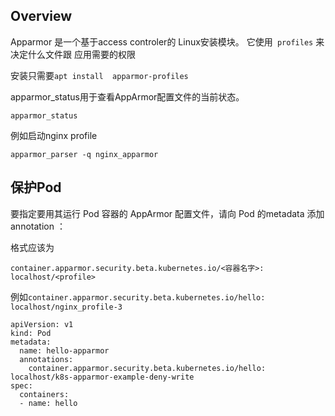 ## Overview

Apparmor 是一个基于access controler的 Linux安装模块。 它使用` profiles` 来决定什么文件跟 应用需要的权限



安装只需要`apt install  apparmor-profiles`



apparmor_status用于查看AppArmor配置文件的当前状态。

```
apparmor_status
```

例如启动nginx profile

```
apparmor_parser -q nginx_apparmor
```





## 保护Pod

要指定要用其运行 Pod 容器的 AppArmor 配置文件，请向 Pod 的metadata 添加annotation ：

格式应该为

`container.apparmor.security.beta.kubernetes.io/<容器名字>: localhost/<profile>`

例如`container.apparmor.security.beta.kubernetes.io/hello: localhost/nginx_profile-3`

```
apiVersion: v1
kind: Pod
metadata:
  name: hello-apparmor
  annotations:
    container.apparmor.security.beta.kubernetes.io/hello: localhost/k8s-apparmor-example-deny-write
spec:
  containers:
  - name: hello
```

